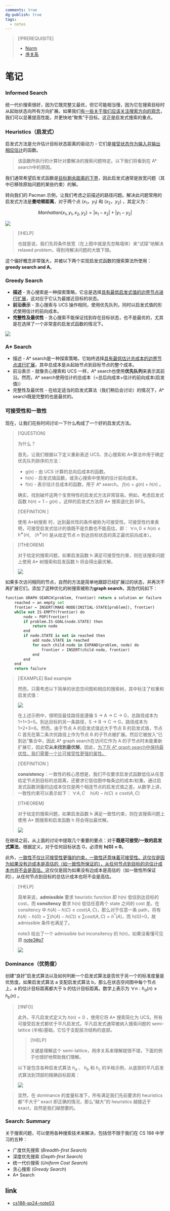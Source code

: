 ```yaml
---
comments: true
dg-publish: true
tags:
  - notes
---
```


> [!PREREQUISITE]
> 
> - [Norm](https://www.wikiwand.com/zh/articles/%E8%8C%83%E6%95%B0)
> - [序关系](https://darstib.github.io/blog/note/cs70/note/18-Misc/#_5)

# 笔记
### Informed Search

统一代价搜索很好，因为它既完整又最优，但它可能相当慢，因为它在搜索目标时从起始状态向所有方向扩展。如果我们<u>有一些关于我们应该关注搜索方向的观念</u>，我们可以显著提高性能，并更快地“聚焦”于目标。这正是启发式搜索的重点。

### Heuristics（启发式）

启发式方法是允许估计目标状态距离的驱动力 - 它们是<u>接受状态作为输入并输出相应估计</u>的函数。

> 该函数所执行的计算针对要解决的搜索问题特定。以下我们将看到在 A* search中的原因。

我们通常希望启发式函数是<u>目标剩余距离的下界</u>，因此启发式通常是放宽问题（其中已移除原始问题的某些约束）的解。

转向我们的 Pacman 示例，让我们考虑之前描述的路径问题。解决此问题常用的启发式方法是**曼哈顿距离**，对于两个点 $(x_1，y_1)$ 和 $(x_2，y_2)$ ，其定义为：

$$Manhattan(x_1, y_1, x_2, y_2) = |x_1 −x_2|+|y_1 −y_2|$$

![](attachments/03_State-Spaces-Uninformed-Search.png)

> [!HELP]
> 
> 也就是说，我们先将条件放宽（在上图中就是先忽略墙体）来“试探”地解决 relaxed problem，得到待解决问题的大致下限。

这个偏好概念非常强大，并被以下两个实现启发式函数的搜索算法所使用：**greedy search and A**。

### Greedy Search

- **描述** - 贪心搜索是一种探索策略，它总是选择<u>具有最低启发式值的边界节点进行扩展</u>，这对应于它认为最接近目标的状态。
- **前沿表示** - 贪心搜索与 UCS 操作相同，使用优先队列，同时以启发式值的形式使用估计的前向成本。
- **完整性及最优性** - 贪心搜索不能保证找到存在目标状态，也不是最优的，尤其是在选择了一个非常差的启发式函数的情况下。

![](attachments/03_State-Spaces-Uninformed-Search-1.png)

### A* Search

- 描述 - A* search是一种探索策略，它始终选择<u>具有最低估计总成本的边界节点进行扩展</u>，其中总成本是从起始节点到目标节点的整个成本。
- 前沿表示 - 就像贪心搜索和 UCS 一样，A* search也使用**优先队列**来表示其前沿。然而，A* search使用估计的总成本（=总后向成本+估计的前向成本(启发值)）
- 完整性及最优性 - 在给定适当的启发式算法（我们稍后会讨论）的情况下，A* search既是完整的也是最优的。

### 可接受性和一致性

现在，让我们花些时间讨论一下什么构成了一个好的启发式方法。

> [!QUESTION]
> 
> 为什么？
> 
> 首先，让我们根据以下定义重新表述 UCS、贪心搜索和 A*算法中用于确定优先队列排序的方法：
> 
> - g(n) - 由 UCS 计算的总向后成本的函数。
> - h(n) - 启发式值函数，或贪心搜索中使用的估计前向成本。
> - f(n) - 表示估计总成本的函数，用于 A* search。 $f(n) = g(n) + h(n)$ 。
> 
> 确实，找到破坏这两个宝贵特性的启发式方法非常容易。例如，考虑启发式函数 $h(n) = 1−g(n)$ 。这样的启发式方法将 A* 搜索退化到 BFS。

> [!DEFINITION ]
> 
> 使用 A*树搜索 时，达到最优性的条件被称为可接受性。可接受性约束表明，可接受启发式估计的值既不是负数也不能高估，即： $∀n, 0 ≤ h(n) ≤ h^∗ (n)$, （$h^∗(n)$ 是从给定节点 n 到达目标状态的真正最优前向成本）。

> [!THEOREM]
> 
> 对于给定的搜索问题，如果启发函数 h 满足可接受性约束，则在该搜索问题上使用 A* 树搜索和启发函数 h 将会得出最优解。
> 
> ![](attachments/03_State-Spaces-Uninformed-Search-2.png)

如果多次访问相同的节点，自然的方法是简单地跟踪已经扩展过的状态，并再次不再扩展它们。添加了这种优化的树搜索被称为**graph search**，其伪代码如下：

```python title="pseudocode for graph search"
function GRAPH-SEARCH(problem, frontier) return a solution or failure
    reached ← an empty set
    frontier ← INSERT(MAKE-NODE(INITIAL-STATE[problem]), frontier)
    while not IS-EMPTY(frontier) do
        node ← POP(frontier)
        if problem.IS-GOAL(node.STATE) then
            return node
        end
        if node.STATE is not in reached then
            add node.STATE in reached
            for each child-node in EXPAND(problem, node) do
                frontier ← INSERT(child-node, frontier)
            end
        end
    end
    return failure
```
    

> [!EXAMPLE] Bad example
> 
> 然而，只需考虑以下简单的状态空间图和相应的搜索树，其中标注了权重和启发式值：
> 
> ![](attachments/03_State-Spaces-Uninformed-Search-3.png)
> 
> 在上述示例中，很明显最佳路径是遵循 S → A → C → G，总路径成本为 1+1+3=5。到达目标的另一条路径，S → B → C → G，路径成本为 1+2+3=6。然而，由于节点 A 的启发式值远大于节点 B 的启发式值，节点 C 首先在第二条次优路径上作为节点 B 的子节点被扩展。然后它被放入“已到达”集合中，因此 A* graph search在访问它作为 A 的子节点时未能重新扩展它，因此**它从未找到最优解**。因此，<u>为了在 A* graph search中保持最优性，我们需要一个比可接受性更强的属性。</u>

> [!DEFINITION ]
> 
> **consistency**：一致性的核心思想是，我们不仅要求启发式函数低估从任意给定节点到目标的总距离，还要求它低估图中每条边的成本/权重。通过启发式函数测量的边成本仅仅是两个相连节点的启发式值之差。从数学上讲，一致性约束可以表示如下： $∀A,C\quad h(A)−h(C) ≤ cost(A,C)$

> [!THEOREM]
> 
> 对于给定的搜索问题，如果启发函数 h 满足一致性约束，则在该搜索问题上使用 A* 图搜索和启发函数 h 将会得出最优解。
> 
> ![](attachments/03_State-Spaces-Uninformed-Search-4.png)

在继续之前，从上面的讨论中提取几个重要的要点：对于**既是可接受/一致的启发式算法**，根据定义，对于任何目标状态 G，必须有 **h(G) = 0**。

此外，<u>一致性不仅比可接受性更强的约束，一致性还意味着可接受性。这仅仅是因为如果没有边成本是高估的（如一致性所保证的），从任何节点到目标的总估计成本也将不会是高估。</u>这仅仅是因为如果没有边成本是高估的（如一致性所保证的），从任何节点到目标的总估计成本也将不会是高估。

> [!HELP]
>
> 简单来说，**admissible** 要求 heuristic function 即 h(n) 低估到达目标的 cost，而 **consitency** 要求 h(n) 低估任意两个 state 之间的 cost 差。在 consitency 中 $h(A)−h(C) ≤ cost(A,C)$，那么对于任意一条 path，将有 $h(A) - h(G)= \sum (h(A)−h(C)) \leq \sum cost(A, C) = h^*(A)$，而 h(G)=0，故 admissible 条件也满足了。
> 
> note3 给出了一个 admissible but inconsitency 的 h(n)，如果没看懂可见原 [note3#p7](https://inst.eecs.berkeley.edu/~cs188/sp24/assets/notes/cs188-sp24-note03.pdf)
> 
> ![](attachments/03_State-Spaces-Uninformed-Search-5.png)

### Dominance（优势度）

创建“良好”启发式算法以及如何判断一个启发式算法是否优于另一个的标准度量是优势度。如果启发式算法 a 支配启发式算法 b，那么在状态空间图中每个节点上，a 的估计目标距离都大于 b 的估计目标距离。数学上表示为 $∀n : h_{a}(n) ≥ h_{b}(n)$ 。

> [!INFO]
> 
> 此外，平凡启发式定义为 $h(n) = 0$ ，使用它将 A* 搜索简化为 UCS。所有可接受启发式都优于平凡启发式。平凡启发式通常被纳入搜索问题的 semi-lattice (半格)基础，它位于支配层次结构的底部。
> 
>> [!HELP]
> > 
>> 关键是理解这个 semi-lattice，用序关系来理解就很不错，下面的例子也很好地帮助我们理解。
> 
> 以下是包含各种启发式算法 $h_a$ 、 $h_b$ 和 $h_c$ 的半格示例，从底部的平凡启发式算法到顶部的精确目标距离：
> 
> ![](attachments/03_State-Spaces-Uninformed-Search-6.png)

> 显然，在 dominance 的度量标准下，所有满足我们先前要求的 heuristics 都“不大于” exact 即正确的情况，那么“越大”的 heuristics 越接近于 exact，自然是我们越想要的。

### Search: Summary

关于搜索问题，可以使用各种搜索技术来解决，包括但不限于我们在 CS 188 中学习的五种：

- 广度优先搜索 (*Breadth-first Search*)
- 深度优先搜索 (*Depth-first Search*)
- 统一代价搜索 (*Uniform Cost Search*)
- 贪心搜索 (*Greedy Search*)
- A* Search

## link

- [cs188-sp24-note03](https://inst.eecs.berkeley.edu/~cs188/sp24/assets/notes/cs188-sp24-note03.pdf)